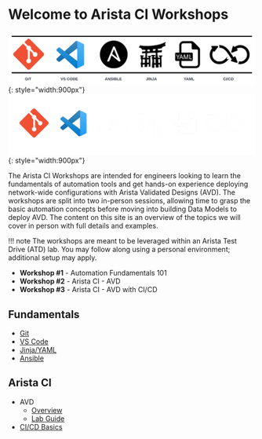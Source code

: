 # Welcome to Arista CI Workshops

![Tools Bar](assets/images/tools_bar_light.png#only-light){: style="width:900px"}
![Tools Bar](assets/images/tools_bar_dark.png#only-dark){: style="width:900px"}

The Arista CI Workshops are intended for engineers looking to learn the fundamentals of automation tools and get hands-on experience deploying network-wide configurations with Arista Validated Designs (AVD). The workshops are split into two in-person sessions, allowing time to grasp the basic automation concepts before moving into building Data Models to deploy AVD. The content on this site is an overview of the topics we will cover in person with full details and examples.

!!! note
    The workshops are meant to be leveraged within an Arista Test Drive (ATD) lab. You may follow along using a personal environment; additional setup may apply.

- **Workshop #1** - Automation Fundamentals 101
- **Workshop #2** - Arista CI - AVD
- **Workshop #3** - Arista CI - AVD with CI/CD

## Fundamentals

- [Git](git.md)
- [VS Code](vscode.md)
- [Jinja/YAML](jinja-yaml.md)
- [Ansible](ansible.md)

## Arista CI

- AVD
  - [Overview](avd.md)
  - [Lab Guide](avd-lab-guide.md)
- [CI/CD Basics](cicd-basics.md)
